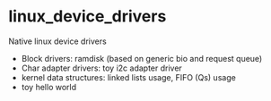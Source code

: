 # linux_device_drivers
Native linux device drivers
-	Block drivers:	ramdisk (based on generic bio and request queue)
-	Char adapter drivers: toy i2c adapter driver
-	kernel data structures: linked lists usage, FIFO (Qs) usage
-	toy hello world
